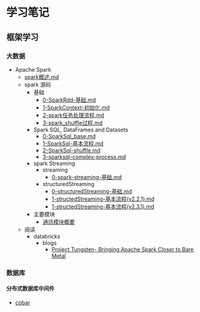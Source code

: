 #   学习笔记
##  框架学习
### 大数据
*   Apache Spark
    -   [spark概述.md](learn/framework/bigdata/spark/spark概述.md)
    -   spark 源码
        +   基础
            *   [0-SparkRdd-基础.md](learn/framework/bigdata/spark/源码/基础/0-SparkRdd.md)
            *   [1-SparkContext-初始化.md](learn/framework/bigdata/spark/源码/基础/1-SparkContext-初始化.md)
            *   [2-spark任务处理流程.md](learn/framework/bigdata/spark/源码/基础/2-spark任务处理流程.md)
            *   [3-spark_shuffle过程.md](learn/framework/bigdata/spark/源码/基础/3-spark_shuffle过程.md)
        +   Spark SQL, DataFrames and Datasets 
            *   [0-SparkSql_base.md](learn/framework/bigdata/spark/源码/sql/0-SparkSql_base.md)  
            *   [1-SparkSql-基本流程.md](learn/framework/bigdata/spark/源码/sql/1-SparkSql-基本流程.md)    
            *   [2-SparkSql-shuffle.md](learn/framework/bigdata/spark/源码/sql/2-SparkSql-shuffle.md)   
            *   [3-sparksql-complex-process.md](learn/framework/bigdata/spark/源码/sql/3-sparksql-complex-process.md)   
        +   spark Streaming
            *   streaming
                -   [0-spark-streaming-基础.md](learn/framework/bigdata/spark/源码/streaming/0-spark-streaming-base.md) 
            *   structuredStreaming
                *   [0-structuredStreaming-基础.md](learn/framework/bigdata/spark/源码/StructuredStreaming/0-structuredStreaming-base.md) 
                *   [1-structedStreaming-基本流程(v2.2.1).md](learn/framework/bigdata/spark/源码/StructuredStreaming/1-structedStreaming-基本流程(2.2.1).md)  
                *   [1-structedStreaming-基本流程(v2.3.1).md](learn/framework/bigdata/spark/源码/StructuredStreaming/1-structedStreaming-基本流程(2.3.1).md) 
        +   主要模块
            +   [通讯模块概要](learn/framework/bigdata/spark/源码/基础/通讯模块/spark通讯模块.md)
    -   阅读
        +   databricks
            *   blogs
                -   [Project Tungsten- Bringing Apache Spark Closer to Bare Metal](learn/framework/bigdata/spark/官网/databricks/blogs/Project_Tungsten_Bringing_Apache_Spark_Closer_to_Bare_Metal.md)



###     数据库
####    分布式数据库中间件
*   [cobar](learn/framework/database/cobar/cobar_note.md)


